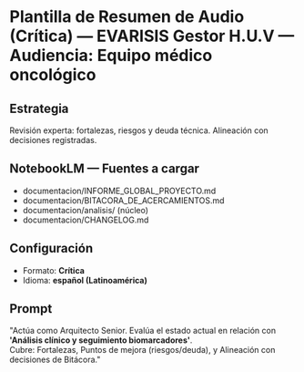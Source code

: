 # Plantilla de Resumen de Audio (Crítica) — EVARISIS Gestor H.U.V — Audiencia: Equipo médico oncológico

## Estrategia
Revisión experta: fortalezas, riesgos y deuda técnica. Alineación con decisiones registradas.

## NotebookLM — Fuentes a cargar
- documentacion/INFORME_GLOBAL_PROYECTO.md
- documentacion/BITACORA_DE_ACERCAMIENTOS.md
- documentacion/analisis/ (núcleo)
- documentacion/CHANGELOG.md

## Configuración
- Formato: **Crítica**
- Idioma: **español (Latinoamérica)**

## Prompt
"Actúa como Arquitecto Senior. Evalúa el estado actual en relación con **'Análisis clínico y seguimiento biomarcadores'**.  
Cubre: Fortalezas, Puntos de mejora (riesgos/deuda), y Alineación con decisiones de Bitácora."
